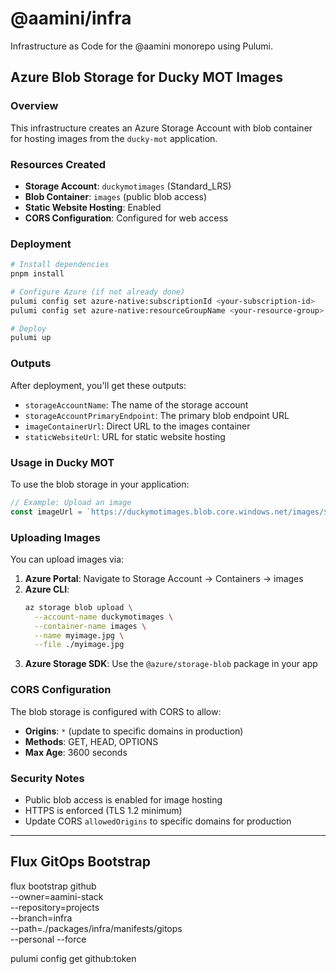 # @aamini/infra

Infrastructure as Code for the @aamini monorepo using Pulumi.

## Azure Blob Storage for Ducky MOT Images

### Overview
This infrastructure creates an Azure Storage Account with blob container for hosting images from the `ducky-mot` application.

### Resources Created
- **Storage Account**: `duckymotimages` (Standard_LRS)
- **Blob Container**: `images` (public blob access)
- **Static Website Hosting**: Enabled
- **CORS Configuration**: Configured for web access

### Deployment

```bash
# Install dependencies
pnpm install

# Configure Azure (if not already done)
pulumi config set azure-native:subscriptionId <your-subscription-id>
pulumi config set azure-native:resourceGroupName <your-resource-group>

# Deploy
pulumi up
```

### Outputs

After deployment, you'll get these outputs:
- `storageAccountName`: The name of the storage account
- `storageAccountPrimaryEndpoint`: The primary blob endpoint URL
- `imageContainerUrl`: Direct URL to the images container
- `staticWebsiteUrl`: URL for static website hosting

### Usage in Ducky MOT

To use the blob storage in your application:

```typescript
// Example: Upload an image
const imageUrl = `https://duckymotimages.blob.core.windows.net/images/${filename}`
```

### Uploading Images

You can upload images via:

1. **Azure Portal**: Navigate to Storage Account → Containers → images
2. **Azure CLI**:
   ```bash
   az storage blob upload \
     --account-name duckymotimages \
     --container-name images \
     --name myimage.jpg \
     --file ./myimage.jpg
   ```
3. **Azure Storage SDK**: Use the `@azure/storage-blob` package in your app

### CORS Configuration

The blob storage is configured with CORS to allow:
- **Origins**: `*` (update to specific domains in production)
- **Methods**: GET, HEAD, OPTIONS
- **Max Age**: 3600 seconds

### Security Notes

- Public blob access is enabled for image hosting
- HTTPS is enforced (TLS 1.2 minimum)
- Update CORS `allowedOrigins` to specific domains for production

---

## Flux GitOps Bootstrap

flux bootstrap github \
 --owner=aamini-stack \
 --repository=projects \
 --branch=infra \
 --path=./packages/infra/manifests/gitops \
 --personal --force

pulumi config get github:token
